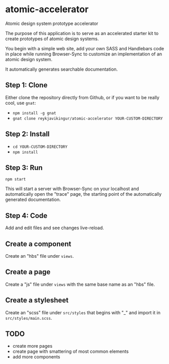# atomic-accelerator

Atomic design system prototype accelerator

The purpose of this application is to serve as an accelerated starter kit to create prototypes of atomic design systems.

You begin with a simple web site, add your own SASS and Handlebars code in place while running Browser-Sync
to customize an implementation of an atomic design system.

It automatically generates searchable documentation.

## Step 1: Clone

Either clone the repository directly from Github,
or if you want to be really cool, use `gnat`:

* `npm install -g gnat`
* `gnat clone reykjavikingur/atomic-accelerator YOUR-CUSTOM-DIRECTORY`

## Step 2: Install

* `cd YOUR-CUSTOM-DIRECTORY`
* `npm install`

## Step 3: Run

`npm start`

This will start a server with Browser-Sync on your localhost and automatically open the "trace" page,
the starting point of the automatically generated documentation.

## Step 4: Code

Add and edit files and see changes live-reload.

## Create a component

Create an "hbs" file under `views`.

## Create a page

Create a "js" file under `views` with the same base name as an "hbs" file.

## Create a stylesheet

Create an "scss" file under `src/styles` that begins with "_" and import it in `src/styles/main.scss`.

## TODO

* create more pages
* create page with smattering of most common elements
* add more components

